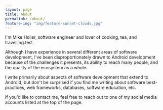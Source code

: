 ```yaml
---
layout: page
title: About
permalink: /about/
feature-img: "img/feature-sunset-clouds.jpg"
---
```


I'm Mike Holler, software engineer and lover of cooking, tea, and travelling.test

Although I have experience in several different areas of software development,
I've been disproportionately drawn to Android development because of the
challenges it presents, its ability to reach many people, and the quality of the
ecosystem as a whole.

I write primarily about aspects of software development that extend to Android,
but don't be surprised if you find me writing about software best-practices,
web frameworks, databases, software education, etc.

If you'd like to contact me, feel free to reach out to one of my social media
accounts listed at the top of the page.
